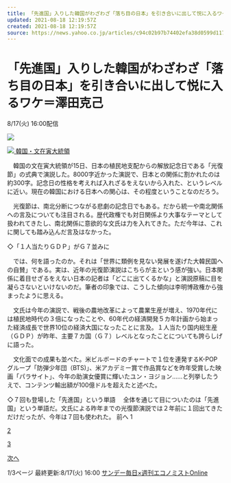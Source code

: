 ```yaml
---
title: 「先進国」入りした韓国がわざわざ「落ち目の日本」を引き合いに出して悦に入るワケ＝澤田克己（サンデー毎日×週刊エコノミストOnline）
updated: 2021-08-18 12:19:57Z
created: 2021-08-18 12:19:57Z
source: https://news.yahoo.co.jp/articles/c94c02b97b74402efa38d0599d117c1c334010e6
---
```


# 「先進国」入りした韓国がわざわざ「落ち目の日本」を引き合いに出して悦に入るワケ＝澤田克己

8/17(火) 16:00配信

[![](https://s.yimg.jp/images/news/cobranding/economist.png)](https://weekly-economist.mainichi.jp/)

[![](https://amd-pctr.c.yimg.jp/r/iwiz-amd/20210817-00000002-economist-000-1-view.jpg) 韓国・文在寅大統領](https://news.yahoo.co.jp/articles/c94c02b97b74402efa38d0599d117c1c334010e6/images/000)

　韓国の文在寅大統領が15日、日本の植民地支配からの解放記念日である「光復節」の式典で演説した。8000字近かった演説で、日本との関係に割かれたのは約300字。記念日の性格を考えれば入れざるをえないから入れた、というレベルに近い。現在の韓国における日本への関心は、その程度ということなのだろう。

　光復節は、南北分断につながる悲劇の記念日でもある。だから統一や南北関係への言及についても注目される。歴代政権でも対日関係より大事なテーマとして扱われてきたし、南北関係に意欲的な文氏は力を入れてきた。ただ今年は、これに関しても踏み込んだ言及はなかった。

◇「１人当たりＧＤＰ」がＧ７並みに

　では、何を語ったのか。それは「世界に類例を見ない発展を遂げた大韓民国への自賛」である。実は、近年の光復節演説はこちらが主という感が強い。日本関係に着目せざるをえない日本の記者は「どこに出てくるかな」と演説原稿に目を凝らさないといけないのだ。筆者の印象では、こうした傾向は李明博政権から強まったように思える。

　文氏は今年の演説で、戦後の農地改革によって農業生産が増え、1970年代には植民地時代の３倍になったことや、60年代の経済開発５カ年計画から始まった経済成長で世界10位の経済大国になったことに言及。１人当たり国内総生産（ＧＤＰ）が昨年、主要７カ国（Ｇ７）レベルとなったことについても誇らしげに語った。

　文化面での成果も並べた。米ビルボードのチャートで１位を連発するK-POPグループ「防弾少年団（BTS)」、米アカデミー賞で作品賞などを昨年受賞した映画「パラサイト」、今年の助演女優賞に輝いたユン・ヨジョン……と列挙したうえで、コンテンツ輸出額が100億ドルを超えたと述べた。

◇７回も登場した「先進国」という単語
　全体を通じて目についたのは「先進国」という単語だ。文氏による昨年までの光復節演説では２年前に１回出てきただけだったが、今年は７回も使われた。
前へ
1

[2](https://news.yahoo.co.jp/articles/c94c02b97b74402efa38d0599d117c1c334010e6?page=2)

[3](https://news.yahoo.co.jp/articles/c94c02b97b74402efa38d0599d117c1c334010e6?page=3)

[次へ](https://news.yahoo.co.jp/articles/c94c02b97b74402efa38d0599d117c1c334010e6?page=2)

*1*/3ページ
最終更新:8/17(火) 16:00
[サンデー毎日×週刊エコノミストOnline](https://news.yahoo.co.jp/media/economist)